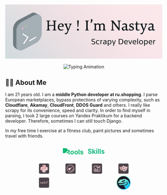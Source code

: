 <p align="center">
  <img src="./github-header-image.png" alt="Header">
</p>

<p align="center">
  <img src="https://readme-typing-svg.demolab.com?font=Quicksand&pause=1000&color=888888&center=true&vCenter=true&width=500&lines=Python+Developer;Scrapy+Developer;Parsing+Expert" alt="Typing Animation" />
</p>

## 👨‍💻 About Me

I am 21 years old. I am a **middle Python developer at ru.shopping**. I parse European marketplaces, bypass protections of varying complexity, such as **Cloudflare**, **Akamay**, **CloudFront**, **DDOS Guard** and others. I really like scrapy for its convenience, speed and clarity. In order to find myself in parsing, I took 2 large courses on Yandex Praktikum for a backend developer. Therefore, sometimes I can still touch Django.

In my free time I exercise at a fitness club, paint pictures and sometimes travel with friends.

<h2 align="center" style="color: #10B981;">
  <img src="https://cdn-icons-png.flaticon.com/512/126/126472.png" alt="tools" width="28" height="28" style="vertical-align: middle; margin-right: 8px; filter: invert(49%) sepia(96%) saturate(726%) hue-rotate(112deg) brightness(90%) contrast(88%);">
  Skills
</h2>

<p align="center" style="display: flex; justify-content: space-between; align-items: center; max-width: 300px; margin: auto;">
  <img src="./python.png" alt="vscode" width="45" height="45"/>
  <img src="./scrapy.png" alt="intellij" width="45" height="45"/>
  <img src="./selenium.png" alt="git" width="45" height="45"/>
  <img src="./playwright.png" alt="figma" width="45" height="45"/>
</p>

<p align="center" style="display: flex; justify-content: space-between; align-items: center; max-width: 300px; margin: auto;">
  <img src="./curl.png" alt="vscode" width="45" height="45"/>
  <img src="./camoufox.jpeg" alt="intellij" width="45" height="45"/>
</p>


